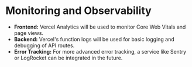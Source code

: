 # Monitoring and Observability

-   **Frontend:** Vercel Analytics will be used to monitor Core Web Vitals and page views.
-   **Backend:** Vercel's function logs will be used for basic logging and debugging of API routes.
-   **Error Tracking:** For more advanced error tracking, a service like Sentry or LogRocket can be integrated in the future.
